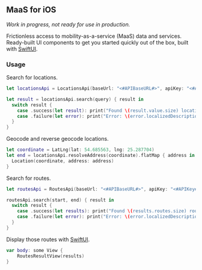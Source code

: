 ## MaaS for iOS

*Work in progress, not ready for use in production.*

Frictionless access to mobility-as-a-service (MaaS) data and services.
Ready-built UI components to get you started quickly out of the box, built with [SwiftUI][swiftui].

### Usage

Search for locations.

```swift
let locationsApi = LocationsApi(baseUrl: "<#APIBaseURL#>", apiKey: "<#APIKey#>", regionId = "<#RegionID#>")

let result = locationsApi.search(query) { result in
  switch result {
    case .success(let result): print("Found \(result.value.size) locations.")
    case .failure(let error): print("Error: \(error.localizedDescription)")
  }
}
```

Geocode and reverse geocode locations.

```swift
let coordinate = LatLng(lat: 54.685563, lng: 25.287704)
let end = locationsApi.resolveAddress(coordinate).flatMap { address in
  Location(coordinate, address: address)
}
```

Search for routes.

```swift
let routesApi = RoutesApi(baseUrl: "<#APIBaseURL#>", apiKey: "<#APIKey#>")

routesApi.search(start, end) { result in
  switch result {
    case .success(let results): print("Found \(results.routes.size) routes.")
    case .failure(let error): print("Error: \(error.localizedDescription)")
  }
}
```

Display those routes with [SwiftUI][swiftui].

```swift
var body: some View {
    RoutesResultView(results)
}
```

[swiftui]: https://developer.apple.com/documentation/swiftui
